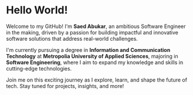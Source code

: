 # Hello World!

Welcome to my GitHub! I'm **Saed Abukar**, an ambitious Software Engineer in the making, driven by a passion for building impactful and innovative software solutions that address real-world challenges. 

I'm currently pursuing a degree in **Information and Communication Technology** at **Metropolia University of Applied Sciences**, majoring in **Software Engineering**, where I aim to expand my knowledge and skills in cutting-edge technologies.

Join me on this exciting journey as I explore, learn, and shape the future of tech. Stay tuned for projects, insights, and more!
